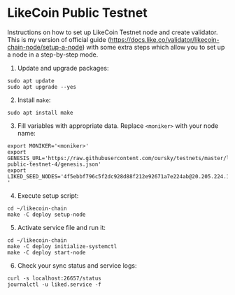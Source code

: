 # LikeCoin Public Testnet
Instructions on how to set up LikeCoin  Testnet node and create validator. This is my version of official guide (https://docs.like.co/validator/likecoin-chain-node/setup-a-node) with some extra steps which allow you to set up a node in a step-by-step mode.


1. Update and upgrade packages:
```
sudo apt update
sudo apt upgrade --yes
```
2. Install ``make``:
```
sudo apt install make
```
3. Fill variables with appropriate data. Replace ``<moniker>`` with your node name:
```
export MONIKER='<moniker>'
export GENESIS_URL='https://raw.githubusercontent.com/oursky/testnets/master/likecoin-public-testnet-4/genesis.json'
export LIKED_SEED_NODES='4f5ebbf796c5f2dc928d88f212e92671a7e224ab@20.205.224.107:26656,c45c18de6178d0face7e684e064c6022b2de0f16@20.24.152.136:26656 '
```
4. Execute setup script:
```
cd ~/likecoin-chain
make -C deploy setup-node
```
5. Activate service file and run it:
```
cd ~/likecoin-chain
make -C deploy initialize-systemctl
make -C deploy start-node
```
6. Check your sync status and service logs:
```
curl -s localhost:26657/status
journalctl -u liked.service -f
```
